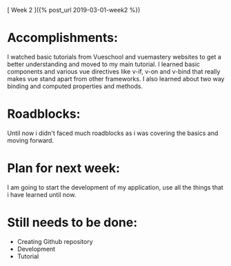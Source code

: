 [ Week 2 ]({% post_url 2019-03-01-week2 %})

# Accomplishments:
I watched basic tutorials from Vueschool and vuemastery websites to get a better understanding and moved to my main tutorial. I learned basic components and various vue directives like v-if, v-on and v-bind that really makes vue stand apart from other frameworks. I also learned about two way binding and computed properties and methods.

# Roadblocks:
Until now i didn't faced much roadblocks as i was covering the basics and moving forward.

# Plan for next week:
I am going to start the development of my application, use all the things that i have learned until now.

# Still needs to be done:
* Creating Github repository
* Development
* Tutorial
